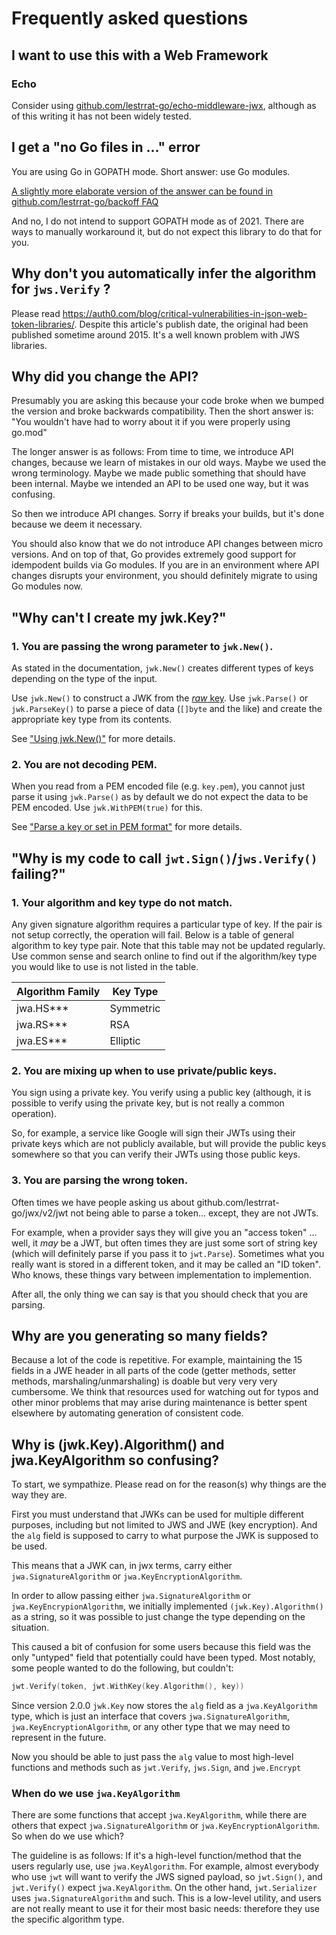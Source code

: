 # Frequently asked questions

## I want to use this with a Web Framework

### Echo

Consider using [github.com/lestrrat-go/echo-middleware-jwx](github.com/lestrrat-go/echo-middleware-jwx), although as of this writing it has not been widely tested.

## I get a "no Go files in ..." error

You are using Go in GOPATH mode. Short answer: use Go modules.

[A slightly more elaborate version of the answer can be found in github.com/lestrrat-go/backoff FAQ](https://github.com/lestrrat-go/backoff#im-getting-package-githubcomlestrrat-gobackoffv2-no-go-files-in-gosrcgithubcomlestrrat-gobackoffv2)

And no, I do not intend to support GOPATH mode as of 2021. There are ways to manually workaround it, but do not expect this library to do that for you.

## Why don't you automatically infer the algorithm for `jws.Verify` ?

Please read https://auth0.com/blog/critical-vulnerabilities-in-json-web-token-libraries/. Despite this article's publish date, the original had been published sometime around 2015. It's a well known problem with JWS libraries.

## Why did you change the API?

Presumably you are asking this because your code broke when we bumped the version and broke backwards compatibility. Then the short answer is: "You wouldn't have had to worry about it if you were properly using go.mod"

The longer answer is as follows: From time to time, we introduce API changes, because we learn of mistakes in our old ways.
Maybe we used the wrong terminology. Maybe we made public something that should have been internal. Maybe we intended an API to be used one way, but it was confusing.

So then we introduce API changes. Sorry if breaks your builds, but it's done because we deem it necessary.

You should also know that we do not introduce API changes between micro versions.
And on top of that, Go provides extremely good support for idempodent builds via Go modules.
If you are in an environment where API changes disrupts your environment, you should definitely migrate to using Go modules now.


## "Why can't I create my jwk.Key?"

### 1. You are passing the wrong parameter to `jwk.New()`.

As stated in the documentation, `jwk.New()` creates different types of keys depending on the type of the input.

Use `jwk.New()` to construct a JWK from the [*raw* key](./04-jwk.md#raw-key). Use `jwk.Parse()` or `jwk.ParseKey()` to parse a piece of data (`[]byte` and the like) and create the appropriate key type from its contents.

See ["Using jwk.New()"](./04-jwk.md#using-jwknew) for more details.

### 2. You are not decoding PEM.

When you read from a PEM encoded file (e.g. `key.pem`), you cannot just parse it using `jwk.Parse()` as by default we do not expect the data to be PEM encoded. Use `jwk.WithPEM(true)` for this.

See ["Parse a key or set in PEM format"](./04-jwk.md#parse-a-key-or-a-set-in-pem-format) for more details.

## "Why is my code to call `jwt.Sign()`/`jws.Verify()` failing?"

### 1. Your algorithm and key type do not match.

Any given signature algorithm requires a particular type of key. If the pair is not setup correctly, the operation will fail. Below is a table of general algorithm to key type pair. Note that this table may not be updated regularly. Use common sense and search online to find out if the algorithm/key type you would like to use is not listed in the table.

| Algorithm Family | Key Type  |
|------------------|-----------|
| jwa.HS\*\*\*     | Symmetric |
| jwa.RS\*\*\*     | RSA       |
| jwa.ES\*\*\*     | Elliptic  |

### 2. You are mixing up when to use private/public keys.

You sign using a private key. You verify using a public key (although, it is possible to verify using the private key, but is not really a common operation).

So, for example, a service like Google will sign their JWTs using their private keys which are not publicly available, but will provide the public keys somewhere so that you can verify their JWTs using those public keys.

### 3. You are parsing the wrong token.

Often times we have people asking us about github.com/lestrrat-go/jwx/v2/jwt not being able to parse a token... except, they are not JWTs.

For example, when a provider says they will give you an "access token" ... well, it *may* be a JWT, but often times they are just some sort of string key (which will definitely parse if you pass it to `jwt.Parse`). Sometimes what you really want is stored in a different token, and it may be called an "ID token". Who knows, these things vary between implementation to implemention.

After all, the only thing we can say is that you should check that you are parsing. 

## Why are you generating so many fields?

Because a lot of the code is repetitive. For example, maintaining the 15 fields in a JWE header in all parts of the code (getter methods, setter methods, marshaling/unmarshaling) is doable but very very very cumbersome. We think that resources used for watching out for typos and other minor problems that may arise during maintenance is better spent elsewhere by automating generation of consistent code.

## Why is (jwk.Key).Algorithm() and jwa.KeyAlgorithm so confusing?

To start, we sympathize. Please read on for the reason(s) why things are the way they are.

First you must understand that JWKs can be used for multiple different purposes, including but not limited to JWS and JWE (key encryption). And the `alg` field is supposed to carry to what purpose the JWK is supposed to be used.

This means that a JWK can, in jwx terms, carry either `jwa.SignatureAlgorithm` or `jwa.KeyEncryptionAlgorithm`.

In order to allow passing either `jwa.SignatureAlgorithm` or `jwa.KeyEncrypionAlgorithm`, we initially implemented
`(jwk.Key).Algorithm()` as a string, so it was possible to just change the type depending on the situation.

This caused a bit of confusion for some users because this field was the only "untyped" field that potentially could have been typed. Most notably, some people wanted to do the following, but couldn't:

```go
jwt.Verify(token, jwt.WithKey(key.Algorithm(), key))
```

Since version 2.0.0 `jwk.Key` now stores the `alg` field as a `jwa.KeyAlgorithm` type, which is just an interface that covers `jwa.SignatureAlgorithm`, `jwa.KeyEncryptionAlgorithm`, or any other type that we may need to represent in the future.

Now you should be able to just pass the `alg` value to most high-level functions and methods such as `jwt.Verify`, `jws.Sign`, and `jwe.Encrypt`

### When do we use `jwa.KeyAlgorithm`

There are some functions that accept `jwa.KeyAlgorithm`, while there are others that expect `jwa.SignatureAlgorithm` or `jwa.KeyEncryptionAlgorithm`. So when do we use which?

The guideline is as follows: If it's a high-level function/method that the users regularly use, use `jwa.KeyAlgorithm`. For example, almost everybody who use `jwt` will want to verify the JWS signed payload, so `jwt.Sign()`, and `jwt.Verify()` expect `jwa.KeyAlgorithm`. On the other hand, `jwt.Serializer` uses `jwa.SignatureAlgorithm` and such. This is a low-level utility, and users are not really meant to use it for their most basic needs: therefore they use the specific algorithm type.
